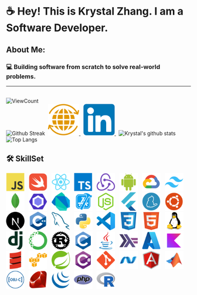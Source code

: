 # ☕ Hey! This is Krystal Zhang. I am a Software Developer. 
## About Me:
### 💻 Building software from scratch to solve real-world problems. 
<hr> 
<br/>
<div id = "badges">
  <a>
    <img src="https://komarev.com/ghpvc/?username=KrystalZahng612&style=flat-square&color=blue" alt="ViewCount"/>
  </a>
</div>

<div></div> 
<div>
  <img src = "http://github-readme-streak-stats.herokuapp.com?user=KrystalZhang612&theme=vision-friendly-dark&background=000000)](https://git.io/streak-stats" title ="Github Streak" alt = "Github Streak" width = "440" height="194"/>&nbsp; 
  <a href ="https://krystalzhang.net/">
    <img src ="https://github.com/KrystalZhang612/KrystalZhang612/blob/main/website%20logo.png" title ="WEBSITE" alt = "WEBSITE" width = "85" height = "85"/> 
  </a>&nbsp; 
  <a href= "https://www.linkedin.com/in/krystalzhang612/">
    <img src ="https://github.com/KrystalZhang612/KrystalZhang612/blob/main/linkedin%20logo.png" title ="LINKEDIN" alt = "LINKEDIN" width = "85" height = "85"/>  
  </a>&nbsp; 
  <img src ="https://github-readme-stats.vercel.app/api?username=KrystalZhang612&theme=vision-friendly-dark&background=000000)](https://github.com/KrystalZhang612" title = "Krystal's github stats" alt ="Krystal's github stats" width = "440" height="194"/>&nbsp; 
  <img src ="https://github-readme-stats.vercel.app/api/top-langs/?username=KrystalZhang612&layout=compact&theme=vision-friendly-dark&background=000000)](https://github.com/KrystalZhang612" title ="Top Langs" alt ="Top Langs" width = "370" height="200"/> 
</div>


## 🛠️ SkillSet
<div>
  <img src = "https://github.com/devicons/devicon/blob/master/icons/javascript/javascript-original.svg" title ="JavaScript" width="50" height="50"/> &nbsp; 
  <img src = "https://github.com/devicons/devicon/blob/master/icons/swift/swift-original.svg" title ="Swift5" width="50" height="50"/> &nbsp; 
  <img src = "https://github.com/devicons/devicon/blob/master/icons/react/react-original.svg"  title ="React.JS/React Native" width="50" height="50"/> &nbsp; 
  <img src = "https://github.com/devicons/devicon/blob/master/icons/typescript/typescript-original.svg" title ="TypeScript" width="50" height="50"/> &nbsp;
  <img src ="https://github.com/devicons/devicon/blob/master/icons/redux/redux-original.svg" title ="Redux.JS" width="50" height="50"/> &nbsp;
  <img src =  "https://github.com/devicons/devicon/blob/master/icons/android/android-original.svg" title ="Android Development" width="50" height="50"/> &nbsp;
  <img src = "https://github.com/devicons/devicon/blob/master/icons/googlecloud/googlecloud-original.svg"  title ="Google Console Cloud GCP" width="50" height="50"/> &nbsp;
  <img src = "https://github.com/devicons/devicon/blob/master/icons/tailwindcss/tailwindcss-plain.svg" title ="TailwindCSS" width="50" height="50"/> &nbsp;
  <img src = "https://github.com/devicons/devicon/blob/master/icons/mongodb/mongodb-original.svg" title ="MongoDB" width="50" height="50"/> &nbsp;
  <img src = "https://github.com/devicons/devicon/blob/master/icons/eslint/eslint-original.svg" title ="ESLint" width="50" height="50"/> &nbsp;
  <img src = "https://github.com/devicons/devicon/blob/master/icons/dart/dart-original.svg" title ="Dart" width="50" height="50"/> &nbsp;
  <img src = "https://github.com/devicons/devicon/blob/master/icons/xcode/xcode-plain.svg" title ="Xcode" width="50" height="50"/> &nbsp;
  <img src = "https://github.com/devicons/devicon/blob/master/icons/nodejs/nodejs-original.svg" title ="node.JS" width="50" height="50"/> &nbsp;
  <img src = "https://github.com/devicons/devicon/blob/master/icons/flutter/flutter-original.svg" title ="Flutter" width="50" height="50"/> &nbsp;
  <img src = "https://github.com/devicons/devicon/blob/master/icons/yarn/yarn-original.svg" title ="Yarn" width="50" height="50"/> &nbsp;
  <img src = "https://github.com/devicons/devicon/blob/master/icons/ubuntu/ubuntu-plain.svg"  title ="UBUNTU" width="50" height="50"/> &nbsp;
  <img src = "https://github.com/devicons/devicon/blob/master/icons/nextjs/nextjs-original.svg"  title ="next.JS" width="50" height="50"/> &nbsp;
  <img src = "https://github.com/devicons/devicon/blob/master/icons/cplusplus/cplusplus-original.svg"  title ="C++  " width="50" height="50"/> &nbsp;
  <img src = "https://github.com/devicons/devicon/blob/master/icons/mysql/mysql-original.svg" title ="mySQL" width="50" height="50"/> &nbsp;
  <img src = "https://github.com/devicons/devicon/blob/master/icons/python/python-original.svg" title = "Python"  width="50" height="50"/> &nbsp;
  <img src = "https://github.com/devicons/devicon/blob/master/icons/vscode/vscode-original.svg" title = "Vscode"  width="50" height="50"/> &nbsp;
  <img src = "https://github.com/devicons/devicon/blob/master/icons/css3/css3-original.svg"  title = "CSS3"  width="50" height="50"/> &nbsp;
  <img src = "https://github.com/devicons/devicon/blob/master/icons/html5/html5-original.svg"  title = "HTML5"  width="50" height="50"/> &nbsp;
  <img src = "https://github.com/devicons/devicon/blob/master/icons/linux/linux-original.svg"  title = "Linux"  width="50" height="50"/> &nbsp;
  <img src = "https://github.com/devicons/devicon/blob/master/icons/django/django-plain.svg"  title = "Django"  width="50" height="50"/> &nbsp;
  <img src = "https://github.com/devicons/devicon/blob/master/icons/anaconda/anaconda-original.svg"  title = "Anaconda"  width="50" height="50"/> &nbsp;
  <img src = "https://github.com/devicons/devicon/blob/master/icons/rust/rust-plain.svg" title = "Rust"  width="50" height="50"/> &nbsp;
  <img src = "https://github.com/devicons/devicon/blob/master/icons/c/c-original.svg" title = "C"  width="50" height="50"/> &nbsp;
  <img src = "https://github.com/devicons/devicon/blob/master/icons/java/java-original.svg"  title = "Java"  width="50" height="50"/> &nbsp;
  <img src = "https://github.com/devicons/devicon/blob/master/icons/haskell/haskell-original.svg" title = "Haskell"  width="50" height="50"/> &nbsp;
  <img src = "https://github.com/devicons/devicon/blob/master/icons/azure/azure-original.svg" title = "MS Azure"  width="50" height="50"/> &nbsp;
  <img src = "https://github.com/devicons/devicon/blob/master/icons/kotlin/kotlin-original.svg" title = "Kotlin"  width="50" height="50"/> &nbsp;
  <img src = "https://github.com/devicons/devicon/blob/master/icons/scala/scala-original.svg" title = "Scala"  width="50" height="50"/> &nbsp;
  <img src = "https://github.com/devicons/devicon/blob/master/icons/amazonwebservices/amazonwebservices-original.svg" title = "AWS"  width="50" height="50"/> &nbsp;
  <img src = "https://github.com/devicons/devicon/blob/master/icons/spring/spring-original.svg" title = "Spring Framework"  width="50" height="50"/> &nbsp;
  <img src = "https://github.com/devicons/devicon/blob/master/icons/csharp/csharp-original.svg" title = "C#"  width="50" height="50"/> &nbsp;
  <img src = "https://github.com/devicons/devicon/blob/master/icons/git/git-original.svg" title = "Git"  width="50" height="50"/> &nbsp;
  <img src = "https://github.com/devicons/devicon/blob/master/icons/dot-net/dot-net-original.svg" title = ".NET"  width="50" height="50"/> &nbsp;
  <img src = "https://github.com/devicons/devicon/blob/master/icons/angularjs/angularjs-original.svg" title = "AngularJS"  width="50" height="50"/> &nbsp;
  <img src = "https://github.com/devicons/devicon/blob/master/icons/matlab/matlab-original.svg" title = "MATLAB"  width="50" height="50"/> &nbsp;
  <img src = "https://github.com/devicons/devicon/blob/master/icons/objectivec/objectivec-plain.svg" title = "Objective-C"  width="50" height="50"/> &nbsp;
  <img src = "https://github.com/devicons/devicon/blob/master/icons/ruby/ruby-original.svg" title = "Ruby"  width="50" height="50"/> &nbsp;
  <img src = "https://github.com/devicons/devicon/blob/master/icons/jquery/jquery-original.svg" title = "jQuery"  width="50" height="50"/> &nbsp;
  <img src = "https://github.com/devicons/devicon/blob/master/icons/php/php-original.svg"  title = "PHP"  width="50" height="50"/> &nbsp;
  <img src = "https://github.com/devicons/devicon/blob/master/icons/r/r-original.svg" title = "R"  width="50" height="50"/> &nbsp;
</div>
